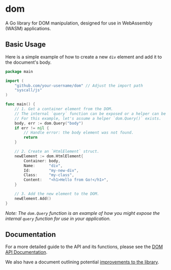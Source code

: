 # dom

A Go library for DOM manipulation, designed for use in WebAssembly (WASM) applications.

## Basic Usage

Here is a simple example of how to create a new `div` element and add it to the document's body.

```go
package main

import (
    "github.com/your-username/dom" // Adjust the import path
    "syscall/js"
)

func main() {
    // 1. Get a container element from the DOM.
    // The internal `query` function can be exposed or a helper can be used.
    // For this example, let's assume a helper `dom.Query()` exists.
    body, err := dom.Query("body")
    if err != nil {
        // Handle error: the body element was not found.
        return
    }

    // 2. Create an `HtmlElement` struct.
    newElement := dom.HtmlElement{
        Container: body,
        Name:      "div",
        Id:        "my-new-div",
        Class:     "my-class",
        Content:   "<h1>Hello from Go!</h1>",
    }

    // 3. Add the new element to the DOM.
    newElement.Add()
}

```

*Note: The `dom.Query` function is an example of how you might expose the internal `query` function for use in your application.*

## Documentation

For a more detailed guide to the API and its functions, please see the [DOM API Documentation](./docs/dom-api.md).

We also have a document outlining potential [improvements to the library](./docs/improvements.md).